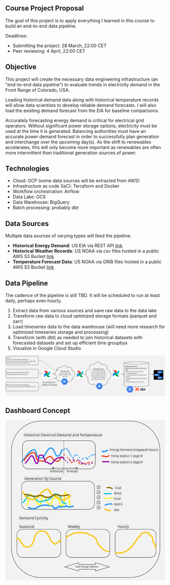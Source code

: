 ## Course Project Proposal

The goal of this project is to apply everything I learned
in this course to build an end-to-end data pipeline.

Deadlines:

* Submitting the project: 28 March, 22:00 CET
* Peer reviewing: 4 April, 22:00 CET

## Objective

This project will create the necessary data engineering infrastructure (an "end-to-end data pipeline") to evaluate trends in electricity demand in the Front Range of Colorado, USA.

Loading historical demand data along with historical temperature records will allow data scientists to develop reliable demand forecasts. I will also load the existing demand forecast from the EIA for baseline comparisons.

Accurately forecasting energy demand is critical for electrical grid operators. Without significant power storage options, electricity must be used at the time it is generated. Balancing authorities must have an accurate power demand forecast in order to successfully plan generation and interchange over the upcoming day(s). As the shift to renewables accelerates, this will only become more important as renewables are often more intermittent than traditional generation sources.of power.

## Technologies 

* Cloud: GCP (some data sources will be extracted from AWS)
* Infrastructure as code (IaC): Terraform and Docker
* Workflow orchestration: Airflow
* Data Lake: GCS
* Data Warehouse: BigQuery
* Batch processing: probably dbt

## Data Sources

Multiple data sources of varying types will feed the pipeline.

* **Historical Energy Demand**: US EIA via REST API [link](https://www.eia.gov/opendata/)
* **Historical Weather Records**: US NOAA via csv files hosted in a public AWS S3 Bucket [link](https://registry.opendata.aws/noaa-isd/)
* **Temperature Forecast Data**: US NOAA via GRIB files hosted in a public AWS S3 Bucket [link](https://registry.opendata.aws/noaa-ndfd/)

## Data Pipeline

The cadence of the pipeline is still TBD. It will be scheduled to run at least daily, perhaps even hourly.

1. Extract data from various sources and save raw data to the data lake
2. Transform raw data to cloud optimized storage formats (parquet and zarr)
3. Load timeseries data to the data warehouse (will need more research for optimized timeseries storage and processing)
3. Transform (with dbt) as needed to join historical datasets with forecasted datasets and set up efficient time groupbys
4. Visualize in Google Cloud Studio

![](img/pipeline.png)

## Dashboard Concept
![](img/dashboard_mockup.png)